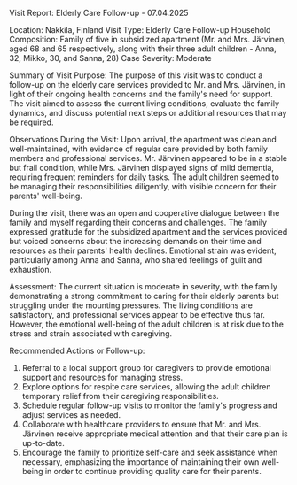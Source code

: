  Visit Report: Elderly Care Follow-up - 07.04.2025

Location: Nakkila, Finland
Visit Type: Elderly Care Follow-up
Household Composition: Family of five in subsidized apartment (Mr. and Mrs. Järvinen, aged 68 and 65 respectively, along with their three adult children - Anna, 32, Mikko, 30, and Sanna, 28)
Case Severity: Moderate

Summary of Visit Purpose:
The purpose of this visit was to conduct a follow-up on the elderly care services provided to Mr. and Mrs. Järvinen, in light of their ongoing health concerns and the family's need for support. The visit aimed to assess the current living conditions, evaluate the family dynamics, and discuss potential next steps or additional resources that may be required.

Observations During the Visit:
Upon arrival, the apartment was clean and well-maintained, with evidence of regular care provided by both family members and professional services. Mr. Järvinen appeared to be in a stable but frail condition, while Mrs. Järvinen displayed signs of mild dementia, requiring frequent reminders for daily tasks. The adult children seemed to be managing their responsibilities diligently, with visible concern for their parents' well-being.

During the visit, there was an open and cooperative dialogue between the family and myself regarding their concerns and challenges. The family expressed gratitude for the subsidized apartment and the services provided but voiced concerns about the increasing demands on their time and resources as their parents' health declines. Emotional strain was evident, particularly among Anna and Sanna, who shared feelings of guilt and exhaustion.

Assessment:
The current situation is moderate in severity, with the family demonstrating a strong commitment to caring for their elderly parents but struggling under the mounting pressures. The living conditions are satisfactory, and professional services appear to be effective thus far. However, the emotional well-being of the adult children is at risk due to the stress and strain associated with caregiving.

Recommended Actions or Follow-up:
1. Referral to a local support group for caregivers to provide emotional support and resources for managing stress.
2. Explore options for respite care services, allowing the adult children temporary relief from their caregiving responsibilities.
3. Schedule regular follow-up visits to monitor the family's progress and adjust services as needed.
4. Collaborate with healthcare providers to ensure that Mr. and Mrs. Järvinen receive appropriate medical attention and that their care plan is up-to-date.
5. Encourage the family to prioritize self-care and seek assistance when necessary, emphasizing the importance of maintaining their own well-being in order to continue providing quality care for their parents.